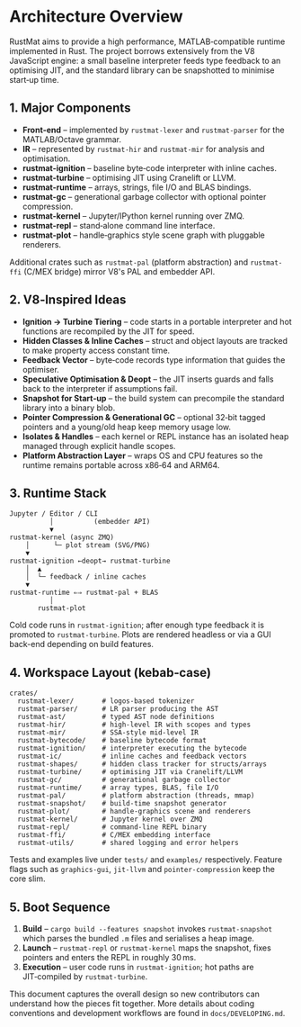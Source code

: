 # Architecture Overview

RustMat aims to provide a high performance, MATLAB‑compatible runtime implemented in Rust. The project borrows extensively from the V8 JavaScript engine: a small baseline interpreter feeds type feedback to an optimising JIT, and the standard library can be snapshotted to minimise start‑up time.

## 1. Major Components

- **Front‑end** – implemented by `rustmat-lexer` and `rustmat-parser` for the MATLAB/Octave grammar.
- **IR** – represented by `rustmat-hir` and `rustmat-mir` for analysis and optimisation.
- **rustmat-ignition** – baseline byte‑code interpreter with inline caches.
- **rustmat-turbine** – optimising JIT using Cranelift or LLVM.
- **rustmat-runtime** – arrays, strings, file I/O and BLAS bindings.
- **rustmat-gc** – generational garbage collector with optional pointer compression.
- **rustmat-kernel** – Jupyter/IPython kernel running over ZMQ.
- **rustmat-repl** – stand‑alone command line interface.
- **rustmat-plot** – handle‑graphics style scene graph with pluggable renderers.

Additional crates such as `rustmat-pal` (platform abstraction) and `rustmat-ffi` (C/MEX bridge) mirror V8's PAL and embedder API.

## 2. V8‑Inspired Ideas

- **Ignition → Turbine Tiering** – code starts in a portable interpreter and hot functions are recompiled by the JIT for speed.
- **Hidden Classes & Inline Caches** – struct and object layouts are tracked to make property access constant time.
- **Feedback Vector** – byte‑code records type information that guides the optimiser.
- **Speculative Optimisation & Deopt** – the JIT inserts guards and falls back to the interpreter if assumptions fail.
- **Snapshot for Start‑up** – the build system can precompile the standard library into a binary blob.
- **Pointer Compression & Generational GC** – optional 32‑bit tagged pointers and a young/old heap keep memory usage low.
- **Isolates & Handles** – each kernel or REPL instance has an isolated heap managed through explicit handle scopes.
- **Platform Abstraction Layer** – wraps OS and CPU features so the runtime remains portable across x86‑64 and ARM64.

## 3. Runtime Stack

```
Jupyter / Editor / CLI
          │          (embedder API)
          ▼
rustmat-kernel (async ZMQ)
    │      └─ plot stream (SVG/PNG)
    ▼
rustmat-ignition ←deopt→ rustmat-turbine
    │  ▲
    │  └─ feedback / inline caches
    ▼
rustmat-runtime ⇐⇒ rustmat-pal + BLAS
          │
       rustmat-plot
```

Cold code runs in `rustmat-ignition`; after enough type feedback it is promoted to `rustmat-turbine`. Plots are rendered headless or via a GUI back-end depending on build features.

## 4. Workspace Layout (kebab‑case)

```
crates/
  rustmat-lexer/       # logos-based tokenizer
  rustmat-parser/      # LR parser producing the AST
  rustmat-ast/         # typed AST node definitions
  rustmat-hir/         # high-level IR with scopes and types
  rustmat-mir/         # SSA-style mid-level IR
  rustmat-bytecode/    # baseline bytecode format
  rustmat-ignition/    # interpreter executing the bytecode
  rustmat-ic/          # inline caches and feedback vectors
  rustmat-shapes/      # hidden class tracker for structs/arrays
  rustmat-turbine/     # optimising JIT via Cranelift/LLVM
  rustmat-gc/          # generational garbage collector
  rustmat-runtime/     # array types, BLAS, file I/O
  rustmat-pal/         # platform abstraction (threads, mmap)
  rustmat-snapshot/    # build-time snapshot generator
  rustmat-plot/        # handle-graphics scene and renderers
  rustmat-kernel/      # Jupyter kernel over ZMQ
  rustmat-repl/        # command-line REPL binary
  rustmat-ffi/         # C/MEX embedding interface
  rustmat-utils/       # shared logging and error helpers
```

Tests and examples live under `tests/` and `examples/` respectively. Feature flags such as `graphics-gui`, `jit-llvm` and `pointer-compression` keep the core slim.

## 5. Boot Sequence

1. **Build** – `cargo build --features snapshot` invokes `rustmat-snapshot` which parses the bundled `.m` files and serialises a heap image.
2. **Launch** – `rustmat-repl` or `rustmat-kernel` maps the snapshot, fixes pointers and enters the REPL in roughly 30 ms.
3. **Execution** – user code runs in `rustmat-ignition`; hot paths are JIT‑compiled by `rustmat-turbine`.

This document captures the overall design so new contributors can understand how the pieces fit together. More details about coding conventions and development workflows are found in `docs/DEVELOPING.md`.

